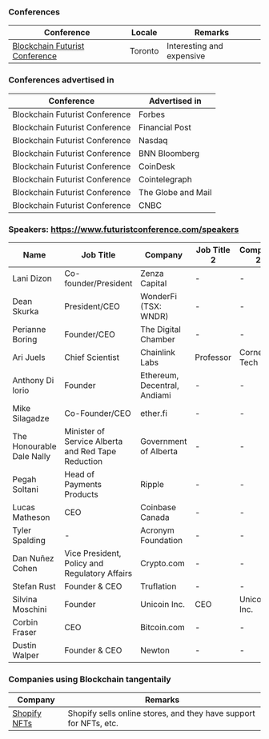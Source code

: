 ### Conferences
| Conference                                                            | Locale  | Remarks                   |
| --------------------------------------------------------------------- | ------- | ------------------------- |
| [Blockchain Futurist Conference](https://www.futuristconference.com/) | Toronto | Interesting and expensive |

### Conferences advertised in
| Conference                     | Advertised in      |
| ------------------------------ | ------------------ |
| Blockchain Futurist Conference | Forbes             |
| Blockchain Futurist Conference | Financial Post     |
| Blockchain Futurist Conference | Nasdaq             |
| Blockchain Futurist Conference | BNN Bloomberg      |
| Blockchain Futurist Conference | CoinDesk           |
| Blockchain Futurist Conference | Cointelegraph      |
| Blockchain Futurist Conference | The Globe and Mail |
| Blockchain Futurist Conference | CNBC               |

### Speakers: https://www.futuristconference.com/speakers

| Name                      | Job Title                                          | Company                      | Job Title 2 | Company 2     |
| ------------------------- | -------------------------------------------------- | ---------------------------- | ----------- | ------------- |
| Lani Dizon                | Co-founder/President                               | Zenza Capital                | -           | -             |
| Dean Skurka               | President/CEO                                      | WonderFi (TSX: WNDR)         | -           | -             |
| Perianne Boring           | Founder/CEO                                        | The Digital Chamber          | -           | -             |
| Ari Juels                 | Chief Scientist                                    | Chainlink Labs               | Professor   | Cornell Tech  |
| Anthony Di lorio          | Founder                                            | Ethereum, Decentral, Andiami | -           | -             |
| Mike Silagadze            | Co-Founder/CEO                                     | ether.fi                     | -           | -             |
| The Honourable Dale Nally | Minister of Service Alberta and Red Tape Reduction | Government of Alberta        | -           | -             |
| Pegah Soltani             | Head of Payments Products                          | Ripple                       | -           | -             |
| Lucas Matheson            | CEO                                                | Coinbase Canada              | -           | -             |
| Tyler Spalding            | -                                                  | Acronym Foundation           | -           | -             |
| Dan Nuñez Cohen           | Vice President, Policy and Regulatory Affairs      | Crypto.com                   | -           | -             |
| Stefan Rust               | Founder & CEO                                      | Truflation                   | -           | -             |
| Silvina Moschini          | Founder                                            | Unicoin Inc.                 | CEO         | Unicorns Inc. |
| Corbin Fraser             | CEO                                                | Bitcoin.com                  | -           | -             |
| Dustin Walper             | Founder & CEO                                      | Newton                       | -           | -             |

### Companies using Blockchain tangentaily
| Company                                                                                  | Remarks                                                           |
| ---------------------------------------------------------------------------------------- | ----------------------------------------------------------------- |
| [Shopify NFTs](https://help.shopify.com/en/manual/products/digital-service-product/nfts) | Shopify sells online stores, and they have support for NFTs, etc. |


